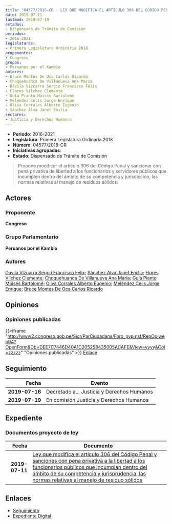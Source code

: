 ```yaml
---
title: "04577/2018-CR - LEY QUE MODIFICA EL ARTÍCULO 306 DEL CÓDIGO PENAL Y SANCIONA CON PENA PRIVATIVA DE LIBERTAD A LOS FUNCIONARIOS PÚBLICOS QUE INCUMPLEN DENTRO DEL ÁMBITO DE SU COMPETENCIA Y JURISDICCIÓN, LAS NORMAS RELATIVAS AL MANEJO DE RESIDUOS SÓLIDOS"
date: 2019-07-11
lastmod: 2019-07-19
estados:
- Dispensado de Trámite de Comisión
periodos:
- 2016-2021
legislaturas:
- Primera Legislatura Ordinaria 2018
proponentes:
- Congreso
grupos:
- Peruanos por el Kambio
autores:
- Bruce Montes De Oca Carlos Ricardo
- Choquehuanca De Villanueva Ana María
- Dávila Vizcarra Sergio Francisco Félix
- Flores Vílchez Clemente
- Guía Pianto Moisés Bartolomé
- Meléndez Celis Jorge Enrique
- Oliva Corrales Alberto Eugenio
- Sánchez Alva Janet Emilia
sectores:
- Justicia y Derechos Humanos
---
```

- **Periodo**: 2016-2021
- **Legislatura**: Primera Legislatura Ordinaria 2018
- **Número**: 04577/2018-CR
- **Iniciativas agrupadas**: 
- **Estado**: Dispensado de Trámite de Comisión

> Propone modificar el artículo 306 del Código Penal y sancionar con pena privativa de libertad a los funcionarios y servidores públicos que incumplen dentro del ámbito de su competencia y jurisdicción, las normas relativas al manejo de residuos sólidos.


## Actores

### Proponente

**Congreso**

### Grupo Parlamentario

**Peruanos por el Kambio**

### Autores

[Dávila Vizcarra Sergio Francisco Félix](mailto:mailto:sdavila@congreso.gob.pe); [Sánchez Alva Janet Emilia](mailto:mailto:jsancheza@congreso.gob.pe); [Flores Vílchez Clemente](mailto:mailto:cflores@congreso.gob.pe); [Choquehuanca De Villanueva Ana María](mailto:mailto:achoquehuanca@congreso.gob.pe); [Guía Pianto Moisés Bartolomé](mailto:mailto:mguia@congreso.gob.pe); [Oliva Corrales Alberto Eugenio](mailto:mailto:aoliva@congreso.gob.pe); [Meléndez Celis Jorge Enrique](mailto:mailto:jmelendez@congreso.gob.pe); [Bruce Montes De Oca Carlos Ricardo](mailto:mailto:cbruce@congreso.gob.pe)

## Opiniones

### Opiniones publicadas

{{<iframe "http://www2.congreso.gob.pe/Sicr/ParCiudadana/Foro_pvp.nsf/RepOpiweb04?OpenForm&Db=DEE7C7446D40A1C205258435005ACAFE&View=yyyy&Col=zzzzz" "Opiniones publicadas" >}}
[Enlace](http://www2.congreso.gob.pe/Sicr/ParCiudadana/Foro_pvp.nsf/RepOpiweb04?OpenForm&Db=DEE7C7446D40A1C205258435005ACAFE&View=yyyy&Col=zzzzz)


## Seguimiento

| Fecha | Evento |
|------:|--------|
| **2019-07-16** | Decretado a... Justicia y Derechos Humanos |
| **2019-07-19** | En comisión Justicia y Derechos Humanos |

## Expediente

### Documentos proyecto de ley

| Fecha | Documento |
|------:|-----------|
| **2019-07-11** | [Ley que modifica el articulo 306 del Código Penal y sanciones con pena privativa a la libertad a los funcionarios públicos que incumplan dentro del ámbito de su competencia y jurisprudencia, las normas relativas al manejo de residuo sólidos](http://www.leyes.congreso.gob.pe/Documentos/2016_2021/Proyectos_de_Ley_y_de_Resoluciones_Legislativas/PL0457720190711.pdf) |

## Enlaces

- [Seguimiento](http://www2.congreso.gob.pe/Sicr/TraDocEstProc/CLProLey2016.nsf/f7fff46988ca05b1052578e100829cc7/531a401788e342d405258435007d64df?OpenDocument)
- [Expediente Digital](http://www2.congreso.gob.pe/Sicr/TraDocEstProc/Expvirt_2011.nsf/visbusqptramdoc1621/04577?opendocument)

